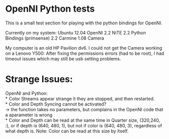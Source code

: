 OpenNI Python tests
====================
This is a small test section for playing with the python bindings for OpenNI.

Currently on my system:
Ubuntu 12.04
OpenNI 2.2
NiTE 2.2
Python Bindings (primsense) 2.2
Carmine 1.08 Camera

My computer is an old HP Pavilion dv6. I could not get the Camera working on a Lenovo Y500: After fixing the permissions errors (had to be root), I had timeout issues which may still be usb setting problems.

Strange Issues:
=====================
OpenNI and Python:   
    *  Color Streams appear strange it they are stopped, and then restarted.   
    *  Color and Depth Syncing cannot be activated?   
         ->   the function takes no parameters, but complains in the OpenNI code that a aparameter is wrong   
    *  Color and Depth can be read at the same time in Quarter size, (320,240, :), or if depth is (640, 480, 1), but not if color is (640, 480, 3), regardless of what depth is. Note: Color can be read at this size by itself.   
